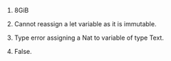 1. 8GiB

2. Cannot reassign a let variable as it is immutable.

3. Type error assigning a Nat to variable of type Text.

4.  False.